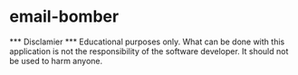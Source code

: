 ﻿# email-bomber
 *** Disclamier ***
Educational purposes only. 
What can be done with this application is not the responsibility of the software developer. 
It should not be used to harm anyone.
